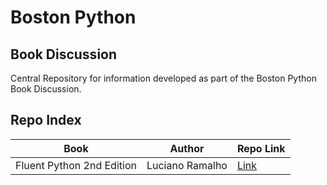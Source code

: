 # Boston Python
## Book Discussion

Central Repository for information developed as part of the Boston Python Book Discussion.

## Repo Index

| Book                      | Author | Repo Link |
|---------------------------|--------|-----------|
| Fluent Python 2nd Edition | Luciano Ramalho | [Link](https://github.com/glnnlhmn/python_book_discussion/tree/main/fluent_python) |

